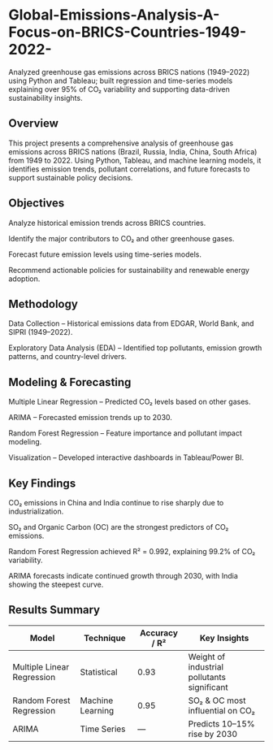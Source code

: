 # Global-Emissions-Analysis-A-Focus-on-BRICS-Countries-1949-2022-
Analyzed greenhouse gas emissions across BRICS nations (1949–2022) using Python and Tableau; built regression and time-series models explaining over 95% of CO₂ variability and supporting data-driven sustainability insights.

## Overview

This project presents a comprehensive analysis of greenhouse gas emissions across BRICS nations (Brazil, Russia, India, China, South Africa) from 1949 to 2022.
Using Python, Tableau, and machine learning models, it identifies emission trends, pollutant correlations, and future forecasts to support sustainable policy decisions.

## Objectives

Analyze historical emission trends across BRICS countries.

Identify the major contributors to CO₂ and other greenhouse gases.

Forecast future emission levels using time-series models.

Recommend actionable policies for sustainability and renewable energy adoption.

## Methodology

Data Collection – Historical emissions data from EDGAR, World Bank, and SIPRI (1949–2022).

Exploratory Data Analysis (EDA) – Identified top pollutants, emission growth patterns, and country-level drivers.

## Modeling & Forecasting

Multiple Linear Regression – Predicted CO₂ levels based on other gases.

ARIMA – Forecasted emission trends up to 2030.

Random Forest Regression – Feature importance and pollutant impact modeling.

Visualization – Developed interactive dashboards in Tableau/Power BI.

## Key Findings

CO₂ emissions in China and India continue to rise sharply due to industrialization.

SO₂ and Organic Carbon (OC) are the strongest predictors of CO₂ emissions.

Random Forest Regression achieved R² = 0.992, explaining 99.2% of CO₂ variability.

ARIMA forecasts indicate continued growth through 2030, with India showing the steepest curve.

## Results Summary

| Model                     | Technique         | Accuracy / R² | Key Insights                                |
|----------------------------|------------------|----------------|---------------------------------------------|
| Multiple Linear Regression | Statistical      | 0.93           | Weight of industrial pollutants significant |
| Random Forest Regression   | Machine Learning | 0.95           | SO₂ & OC most influential on CO₂            |
| ARIMA                      | Time Series      | —              | Predicts 10–15% rise by 2030                |
